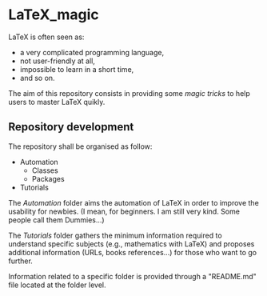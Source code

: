 # LaTeX_magic

LaTeX is often seen as:
* a very complicated programming language, 
* not user-friendly at all, 
* impossible to learn in a short time, 
* and so on.

The aim of this repository consists in providing some *magic tricks* to help users to master LaTeX quikly.


## Repository development

The repository shall be organised as follow:
* Automation
	* Classes
	* Packages
* Tutorials

The *Automation* folder aims the automation of LaTeX in order to improve the usability for newbies.
(I mean, for beginners. I am still very kind. Some people call them Dummies...)

The *Tutorials* folder gathers the minimum information required to understand specific subjects
(e.g., mathematics with LaTeX) and proposes additional information (URLs, books references...)
for those who want to go further.

Information related to a specific folder is provided through a "README.md" file located at the folder level.
